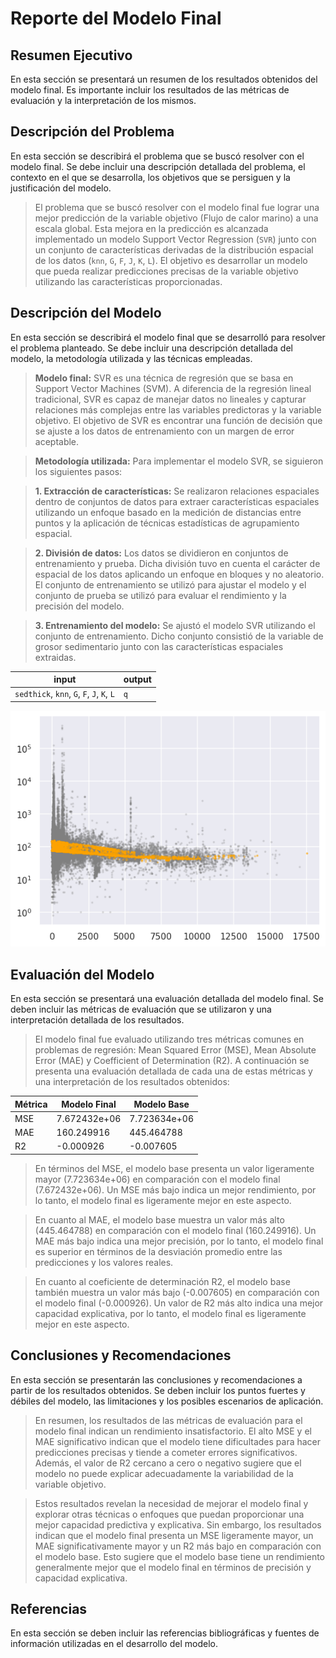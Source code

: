 # Reporte del Modelo Final

## Resumen Ejecutivo

En esta sección se presentará un resumen de los resultados obtenidos del modelo final. Es importante incluir los resultados de las métricas de evaluación y la interpretación de los mismos.

## Descripción del Problema

En esta sección se describirá el problema que se buscó resolver con el modelo final. Se debe incluir una descripción detallada del problema, el contexto en el que se desarrolla, los objetivos que se persiguen y la justificación del modelo.

> El problema que se buscó resolver con el modelo final fue lograr una mejor predicción de la variable objetivo (Flujo de calor marino) a una escala global. Esta mejora en la predicción es alcanzada implementado un modelo Support Vector Regression (`SVR`) junto con un conjunto de características derivadas de la distribución espacial de los datos (`knn`, `G`, `F`, `J`, `K`, `L`). El objetivo es desarrollar un modelo que pueda realizar predicciones precisas de la variable objetivo utilizando las características proporcionadas.

## Descripción del Modelo

En esta sección se describirá el modelo final que se desarrolló para resolver el problema planteado. Se debe incluir una descripción detallada del modelo, la metodología utilizada y las técnicas empleadas.

> **Modelo final:** SVR es una técnica de regresión que se basa en Support Vector Machines (SVM). A diferencia de la regresión lineal tradicional, SVR es capaz de manejar datos no lineales y capturar relaciones más complejas entre las variables predictoras y la variable objetivo. El objetivo de SVR es encontrar una función de decisión que se ajuste a los datos de entrenamiento con un margen de error aceptable.

> **Metodología utilizada:** Para implementar el modelo SVR, se siguieron los siguientes pasos:

> **1. Extracción de características:** Se realizaron relaciones espaciales dentro de conjuntos de datos para extraer características espaciales utilizando un enfoque basado en la medición de distancias entre puntos y la aplicación de técnicas estadísticas de agrupamiento espacial.

> **2. División de datos:** Los datos se dividieron en conjuntos de entrenamiento y prueba. Dicha división tuvo en cuenta el carácter de espacial de los datos aplicando un enfoque en bloques y no aleatorio. El conjunto de entrenamiento se utilizó para ajustar el modelo y el conjunto de prueba se utilizó para evaluar el rendimiento y la precisión del modelo.

> **3. Entrenamiento del modelo:** Se ajustó el modelo SVR utilizando el conjunto de entrenamiento. Dicho conjunto consistió de la variable de grosor sedimentario junto con las características espaciales extraidas.

| input | output |
| -------- | -------- |
| `sedthick`, `knn`, `G`, `F`, `J`, `K`, `L` | `q`  |

![baseline](images/SVR.png)

## Evaluación del Modelo

En esta sección se presentará una evaluación detallada del modelo final. Se deben incluir las métricas de evaluación que se utilizaron y una interpretación detallada de los resultados.

> El modelo final fue evaluado utilizando tres métricas comunes en problemas de regresión: Mean Squared Error (MSE), Mean Absolute Error (MAE) y Coefficient of Determination (R2). A continuación se presenta una evaluación detallada de cada una de estas métricas y una interpretación de los resultados obtenidos:

|Métrica|Modelo Final|Modelo Base|
|---|---|---|
|MSE|7.672432e+06|7.723634e+06|
|MAE|160.249916|445.464788|
|R2|-0.000926|-0.007605|

> En términos del MSE, el modelo base presenta un valor ligeramente mayor (7.723634e+06) en comparación con el modelo final (7.672432e+06). Un MSE más bajo indica un mejor rendimiento, por lo tanto, el modelo final es ligeramente mejor en este aspecto.

> En cuanto al MAE, el modelo base muestra un valor más alto (445.464788) en comparación con el modelo final (160.249916). Un MAE más bajo indica una mejor precisión, por lo tanto, el modelo final es superior en términos de la desviación promedio entre las predicciones y los valores reales.

> En cuanto al coeficiente de determinación R2, el modelo base también muestra un valor más bajo (-0.007605) en comparación con el modelo final (-0.000926). Un valor de R2 más alto indica una mejor capacidad explicativa, por lo tanto, el modelo final es ligeramente mejor en este aspecto.

## Conclusiones y Recomendaciones

En esta sección se presentarán las conclusiones y recomendaciones a partir de los resultados obtenidos. Se deben incluir los puntos fuertes y débiles del modelo, las limitaciones y los posibles escenarios de aplicación.

> En resumen, los resultados de las métricas de evaluación para el modelo final indican un rendimiento insatisfactorio. El alto MSE y el MAE significativo indican que el modelo tiene dificultades para hacer predicciones precisas y tiende a cometer errores significativos. Además, el valor de R2 cercano a cero o negativo sugiere que el modelo no puede explicar adecuadamente la variabilidad de la variable objetivo.

> Estos resultados revelan la necesidad de mejorar el modelo final y explorar otras técnicas o enfoques que puedan proporcionar una mejor capacidad predictiva y explicativa. Sin embargo, los resultados indican que el modelo final presenta un MSE ligeramente mayor, un MAE significativamente mayor y un R2 más bajo en comparación con el modelo base. Esto sugiere que el modelo base tiene un rendimiento generalmente mejor que el modelo final en términos de precisión y capacidad explicativa.

## Referencias

En esta sección se deben incluir las referencias bibliográficas y fuentes de información utilizadas en el desarrollo del modelo.
